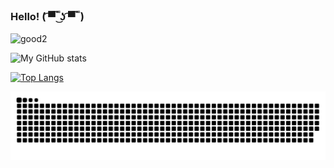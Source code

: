 ### Hello! ( ͡▀̿ ̿ ͜ʖ ͡▀̿ ̿ )


![good2](https://user-images.githubusercontent.com/86033049/215239350-c8424c72-b227-4e21-a940-bbdb8445e34f.gif)


![My GitHub stats](https://github-readme-stats-git-masterrstaa-rickstaa.vercel.app/api?username=ZaRamen&count_private=true&theme=dark)

[![Top Langs](https://github-readme-stats-git-masterrstaa-rickstaa.vercel.app/api/top-langs/?username=ZaRamen&layout=compact&theme=dark)](https://github.com/ZaRamen/github-readme-stats)

![snake gif](https://github.com/ZaRamen/ZaRamen/blob/output/github-contribution-grid-snake.svg)



<!--
**ZaRamen/ZaRamen** is a ✨ _special_ ✨ repository because its `README.md` (this file) appears on your GitHub profile.
Here are some ideas to get you started:
-->

